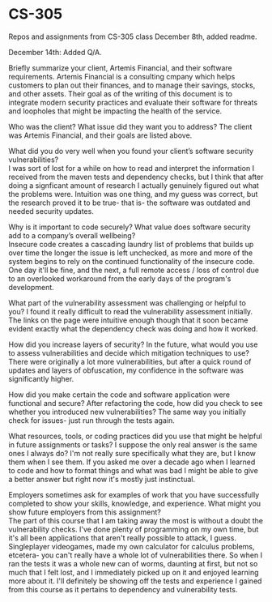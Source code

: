 # CS-305
Repos and assignments from CS-305 class
December 8th, added readme.  

December 14th:  Added Q/A.  

Briefly summarize your client, Artemis Financial, and their software requirements. 
Artemis Financial is a consulting cmpany which helps customers to plan out their finances, and to manage their savings, stocks, and other assets.  Their goal as of the writing of this document is to integrate modern security practices and evaluate their software for threats and loopholes that might be impacting the health of the service.  

Who was the client? What issue did they want you to address?
The client was Artemis Financial, and their goals are listed above.  

What did you do very well when you found your client’s software security vulnerabilities?  
I was sort of lost for a while on how to read and interpret the information I received from the maven tests and dependency checks, but I think that after doing a signficant amount of research I actually genuinely figured out what the problems were.  Intuition was one thing, and my guess was correct, but the research proved it to be true- that is- the software was outdated and needed security updates.  

Why is it important to code securely? What value does software security add to a company’s overall wellbeing?  
Insecure code creates a cascading laundry list of problems that builds up over time the longer the issue is left unchecked, as more and more of the system begins to rely on the continued functionality of the insecure code.  One day it'll be fine, and the next, a full remote access / loss of control due to an overlooked workaround from the early days of the program's development.  

What part of the vulnerability assessment was challenging or helpful to you?
I found it really difficult to read the vulnerability assessment initially.  The links on the page were intuitive enough though that it soon became evident exactly what the dependency check was doing and how it worked.  

How did you increase layers of security? In the future, what would you use to assess vulnerabilities and decide which mitigation techniques to use?
There were originally a lot more vulnerabilities, but after a quick round of updates and layers of obfuscation, my confidence in the software was significantly higher.  

How did you make certain the code and software application were functional and secure? After refactoring the code, how did you check to see whether you introduced new vulnerabilities?
The same way you initially check for issues- just run through the tests again.  

What resources, tools, or coding practices did you use that might be helpful in future assignments or tasks?
I suppose the only real answer is the same ones I always do?  I'm not really sure specifically what they are, but I know them when I see them.  If you asked me over a decade ago when I learned to code and how to format things and what was bad I might be able to give a better answer but right now it's mostly just instinctual.  

Employers sometimes ask for examples of work that you have successfully completed to show your skills, knowledge, and experience. What might you show future employers from this assignment?  
The part of this course that I am taking away the most is without a doubt the vulnerability checks.  I've done plenty of programming on my own time, but it's all been applications that aren't really possible to attack, I guess.  Singleplayer videogames, made my own calculator for calculus problems, etcetera- you can't really have a whole lot of vulnerabilities there.  So when I ran the tests it was a whole new can of worms, daunting at first, but not so much that I felt lost, and I immediately picked up on it and enjoyed learning more about it.  I'll definitely be showing off the tests and experience I gained from this course as it pertains to dependency and vulnerability tests.  
